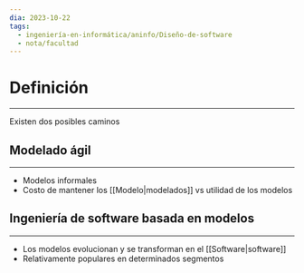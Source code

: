 ```yaml
---
dia: 2023-10-22
tags:
  - ingeniería-en-informática/aninfo/Diseño-de-software
  - nota/facultad
---
```

# Definición
---
Existen dos posibles caminos 

## Modelado ágil
---
* Modelos informales
* Costo de mantener los [[Modelo|modelados]] vs utilidad de los modelos

## Ingeniería de software basada en modelos
---
* Los modelos evolucionan y se transforman en el [[Software|software]]
* Relativamente populares en determinados segmentos

